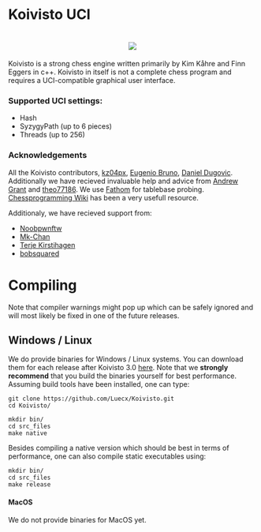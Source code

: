 # Koivisto UCI

<h1 align="center">
 <img src="https://image.prntscr.com/image/bo9NE9KfRFGPIa_oGP-Q7Q.png" />
</h1>


Koivisto is a strong chess engine written primarily by Kim Kåhre and Finn Eggers in c++. Koivisto in itself is not a complete chess program and requires a UCI-compatible graphical user interface.

### Supported UCI settings:
- Hash
- SyzygyPath (up to 6 pieces)
- Threads (up to 256)

### Acknowledgements
All the Koivisto contributors, [kz04px](https://github.com/kz04px), [Eugenio Bruno](https://github.com/Eugenio-Bruno), [Daniel Dugovic](https://github.com/ddugovic). Additionally we have recieved invaluable help and advice from [Andrew Grant](https://github.com/AndyGrant/Ethereal) and [theo77186](https://github.com/theo77186). We use [Fathom](https://github.com/jdart1/Fathom) for tablebase probing. [Chessprogramming Wiki](https://www.chessprogramming.org/Main_Page) has been a very usefull resource.

Additionaly, we have recieved support from:
- [Noobpwnftw](https://github.com/noobpwnftw)
- [Mk-Chan](https://github.com/Mk-Chan)
- [Terje Kirstihagen](https://github.com/TerjeKir)
- [bobsquared](https://github.com/bobsquared/Mr_Bob_Chess)




# Compiling


Note that compiler warnings might pop up which can be safely ignored and will most likely be fixed in 
one of the future releases.

## Windows / Linux


We do provide binaries for Windows / Linux systems. You can download them for each release after Koivisto 3.0 [here](https://github.com/Luecx/Koivisto/releases). 
Note that we **strongly recommend** that you build the binaries yourself for best performance.
Assuming build tools have been installed, one can type:

```
git clone https://github.com/Luecx/Koivisto.git
cd Koivisto/

mkdir bin/ 
cd src_files
make native
```

Besides compiling a native version which should be best in terms of performance, one can also compile static executables using:
```
mkdir bin/ 
cd src_files
make release
```

#### MacOS

We do not provide binaries for MacOS yet. 





